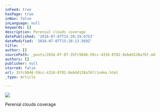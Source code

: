 ```yaml
---
inFeed: true
hasPage: true
inNav: false
inLanguage: null
keywords: []
description: Perenial clouds coverage
datePublished: '2016-07-07T15:28:29.675Z'
dateModified: '2016-07-07T15:28:13.569Z'
title: ''
author: []
sourcePath: _posts/2016-07-07-35fc9846-59cc-4318-8f82-8ebdd138a76f.md
authors: []
publisher: null
starred: false
url: 35fc9846-59cc-4318-8f82-8ebdd138a76f/index.html
_type: Article

---
```

![](https://the-grid-user-content.s3-us-west-2.amazonaws.com/08fe11a7-1472-410b-8790-95edd3827aac.jpg)

Perenial clouds coverage